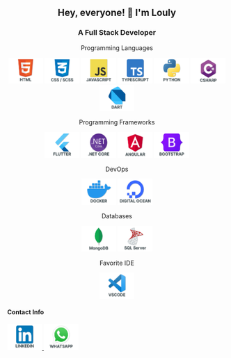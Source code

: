 <h2 align="center">Hey, everyone! 👋 I'm Louly</h2>

<h3 align="center">A Full Stack Developer</h3>

<div align="center">
  <p>Programming Languages</p>
  <p>
    <img src="https://github.com/mathlouly/mathlouly/blob/main/html-icon.png" alt="html" width="80" height="60"/>
    <img src="https://github.com/mathlouly/mathlouly/blob/main/css-icon.png" alt="css" width="80" height="60"/>
    <img src="https://github.com/mathlouly/mathlouly/blob/main/js-icon.png" alt="javascript" width="80" height="60"/>
    <img src="https://github.com/mathlouly/mathlouly/blob/main/ts-icon.png" alt="typescript" width="80" height="60"/>
    <img src="https://github.com/mathlouly/mathlouly/blob/main/python-icon.png" alt="python" width="80" height="60"/>
    <img src="https://github.com/mathlouly/mathlouly/blob/main/csharp-icon.png" alt="csharp" width="80" height="60"/>
    <img src="https://github.com/mathlouly/mathlouly/blob/main/dart-icon.png" alt="dart" width="80" height="60"/>
  </p>
</div>

<div align="center">
  <p>Programming Frameworks</p>
  <p>
    <img src="https://github.com/mathlouly/mathlouly/blob/main/flutter-icon.png" alt="flutter" width="80" height="60"/>
    <img src="https://github.com/mathlouly/mathlouly/blob/main/dotnet-icon.png" alt="dotnet" width="80" height="60"/>
    <img src="https://github.com/mathlouly/mathlouly/blob/main/angular-icon.png" alt="angular" width="80" height="60"/>
    <img src="https://github.com/mathlouly/mathlouly/blob/main/bootstrap-icon.png" alt="bootstrap" width="80" height="60"/>
  </p>
</div>

<div align="center">
  <p>DevOps</p>
  <p>
    <img src="https://github.com/mathlouly/mathlouly/blob/main/docker-icon.png" alt="docker" width="80" height="60"/>
    <img src="https://github.com/mathlouly/mathlouly/blob/main/digitalocean-icon.png" alt="digitalocean" width="80" height="60"/>
  </p>
</div>

<div align="center">
  <p>Databases</p>
  <p>
    <img src="https://github.com/mathlouly/mathlouly/blob/main/mongodb-icon.png" alt="mongodb" width="80" height="60"/>
    <img src="https://github.com/mathlouly/mathlouly/blob/main/sqlserver-icon.png" alt="sqlserver" width="80" height="60"/>
  </p>
</div>


<div align="center">
  <p>Favorite IDE</p>
  <p>
    <img src="https://github.com/mathlouly/mathlouly/blob/main/vscode-icon.png" alt="vscode" width="80" height="60"/>
  </p>
</div>

#### Contact Info

<div align="left">
  <a href="https://www.linkedin.com/in/matheuslouly/">
    <img src="https://github.com/mathlouly/mathlouly/blob/main/linkedin-icon.png" alt="linkedin" width="80" height="60">
  </a>

  <a href="https://api.whatsapp.com/send?phone=5562996848115">
    <img src="https://github.com/mathlouly/mathlouly/blob/main/whatsapp-icon.png" alt="whatsapp" width="80" height="60">
  </a>  
</div>
